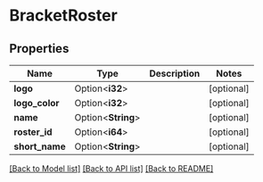# BracketRoster

## Properties

Name | Type | Description | Notes
------------ | ------------- | ------------- | -------------
**logo** | Option<**i32**> |  | [optional]
**logo_color** | Option<**i32**> |  | [optional]
**name** | Option<**String**> |  | [optional]
**roster_id** | Option<**i64**> |  | [optional]
**short_name** | Option<**String**> |  | [optional]

[[Back to Model list]](../README.md#documentation-for-models) [[Back to API list]](../README.md#documentation-for-api-endpoints) [[Back to README]](../README.md)


